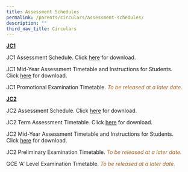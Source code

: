 ```yaml
---
title: Assessment Schedules
permalink: /parents/circulars/assessment-schedules/
description: ""
third_nav_title: Circulars
---
```

**<u>JC1</u>**

JC1 Assessment Schedule. Click&nbsp;<a target="_blank" href="/files/2023%20jc1%20assessment%20schedule.pdf">here</a>&nbsp;for download. 

JC1 Mid-Year Assessment Timetable and Instructions for Students. Click&nbsp;<a target="_blank" href="/files/Assessment/jc1_mya_timetable_2023.pdf">here</a>&nbsp;for download.

JC1 Promotional Examination Timetable. <font color="#A96324"><em>To be released at a later date.</em></font>

**<u>JC2</u>**

JC2 Assessment Schedule. Click&nbsp;[here](/files/2023%20jc2%20assessment%20schedule.pdf)&nbsp;for download.

JC2 Term Assessment Timetable. Click&nbsp;[here](/files/2023%20j2%20ta%20schedule.pdf)&nbsp;for download.

JC2 Mid-Year Assessment Timetable and Instructions for Students. Click&nbsp;[here](/files/Assessment/jc2_mya_timetable_2023.pdf)&nbsp;for download.
  
JC2 Preliminary Examination Timetable. <font color="#A96324"><em>To be released at a later date.</em></font>

GCE 'A' Level Examination Timetable. <font color="#A96324"><em>To be released at a later date.</em></font>